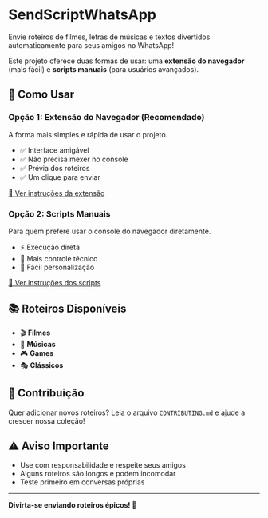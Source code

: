 # SendScriptWhatsApp

Envie roteiros de filmes, letras de músicas e textos divertidos automaticamente para seus amigos no WhatsApp! 

Este projeto oferece duas formas de usar: uma **extensão do navegador** (mais fácil) e **scripts manuais** (para usuários avançados).

## 🚀 Como Usar

### Opção 1: Extensão do Navegador (Recomendado)
A forma mais simples e rápida de usar o projeto.

- ✅ Interface amigável
- ✅ Não precisa mexer no console
- ✅ Prévia dos roteiros
- ✅ Um clique para enviar

[📁 Ver instruções da extensão](./extension/README.md)

### Opção 2: Scripts Manuais
Para quem prefere usar o console do navegador diretamente.

- ⚡ Execução direta
- 🔧 Mais controle técnico
- 📝 Fácil personalização

[📁 Ver instruções dos scripts](./scripts/README.md)

## 📚 Roteiros Disponíveis

- 🎬 **Filmes**
- 🎵 **Músicas**
- 🎮 **Games**
- 🎭 **Clássicos**

## 🤝 Contribuição

Quer adicionar novos roteiros? Leia o arquivo [`CONTRIBUTING.md`](./CONTRIBUTING.md) e ajude a crescer nossa coleção!

## ⚠️ Aviso Importante

- Use com responsabilidade e respeite seus amigos
- Alguns roteiros são longos e podem incomodar
- Teste primeiro em conversas próprias

---

**Divirta-se enviando roteiros épicos! 🎉**

